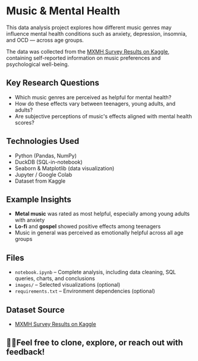 # Music & Mental Health

This data analysis project explores how different music genres may influence mental health conditions such as anxiety, depression, insomnia, and OCD — across age groups.

The data was collected from the [MXMH Survey Results on Kaggle](https://www.kaggle.com/datasets/catherinerasgaitis/mxmh-survey-results), containing self-reported information on music preferences and psychological well-being.

## Key Research Questions

- Which music genres are perceived as helpful for mental health?
- How do these effects vary between teenagers, young adults, and adults?
- Are subjective perceptions of music's effects aligned with mental health scores?

## Technologies Used

- Python (Pandas, NumPy)
- DuckDB (SQL-in-notebook)
- Seaborn & Matplotlib (data visualization)
- Jupyter / Google Colab
- Dataset from Kaggle

## Example Insights

- **Metal music** was rated as most helpful, especially among young adults with anxiety
- **Lo-fi** and **gospel** showed positive effects among teenagers
- Music in general was perceived as emotionally helpful across all age groups

## Files

- `notebook.ipynb` – Complete analysis, including data cleaning, SQL queries, charts, and conclusions
- `images/` – Selected visualizations (optional)
- `requirements.txt` – Environment dependencies (optional)

## Dataset Source

- [MXMH Survey Results on Kaggle](https://www.kaggle.com/datasets/catherinerasgaitis/mxmh-survey-results)

## 🙋‍♂Feel free to clone, explore, or reach out with feedback!

